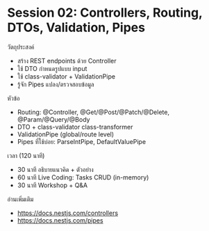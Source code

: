 # Session 02: Controllers, Routing, DTOs, Validation, Pipes

วัตถุประสงค์
- สร้าง REST endpoints ด้วย Controller
- ใช้ DTO กำหนดรูปแบบ input
- ใช้ class-validator + ValidationPipe
- รู้จัก Pipes แปลง/ตรวจสอบข้อมูล

หัวข้อ
- Routing: @Controller, @Get/@Post/@Patch/@Delete, @Param/@Query/@Body
- DTO + class-validator class-transformer
- ValidationPipe (global/route level)
- Pipes ที่ใช้บ่อย: ParseIntPipe, DefaultValuePipe

เวลา (120 นาที)
- 30 นาที อธิบายแนวคิด + ตัวอย่าง
- 60 นาที Live Coding: Tasks CRUD (in-memory)
- 30 นาที Workshop + Q&A

อ่านเพิ่มเติม
- https://docs.nestjs.com/controllers
- https://docs.nestjs.com/pipes